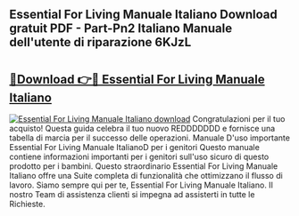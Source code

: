 ## Essential For Living Manuale Italiano Download gratuit PDF - Part-Pn2 Italiano Manuale dell'utente di riparazione 6KJzL

# <h2><a href="http://dfc4dx.blite.top/?on=Essential+For+Living+Manuale+Italiano">🔗Download 👉🔴 Essential For Living Manuale Italiano</a></h2>

[![Essential For Living Manuale Italiano download](https://i.imgur.com/lujVjoI.png)](http://dfc4dx.blite.top/?on=Essential+For+Living+Manuale+Italiano)
Congratulazioni per il tuo acquisto! Questa guida celebra il tuo nuovo REDDDDDDD e fornisce una tabella di marcia per il successo delle operazioni. Manuale D'uso importante Essential For Living Manuale ItalianoD per i genitori Questo manuale contiene informazioni importanti per i genitori sull'uso sicuro di questo prodotto per i bambini. Questo straordinario Essential For Living Manuale Italiano offre una Suite completa di funzionalità che ottimizzano il flusso di lavoro. Siamo sempre qui per te, Essential For Living Manuale Italiano. Il nostro Team di assistenza clienti si impegna ad assisterti in tutte le Richieste.

